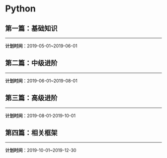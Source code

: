 # Python

## 第一篇：基础知识

---

**计划时间**：2019-05-01~2019-06-01

## 第二篇：中级进阶

---

**计划时间**：2019-06-01~2019-08-01

## 第三篇：高级进阶

---

**计划时间**：2019-08-01-2019-10-01

## 第四篇：相关框架

---

**计划时间**：2019-10-01~2019-12-30